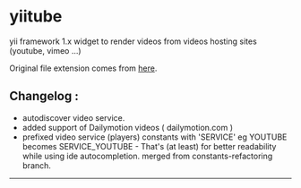 # yiitube

yii framework 1.x widget to render videos from videos hosting sites (youtube, vimeo ...)

Original file extension comes from [here](http://www.yiiframework.com/extension/yiitube).

## Changelog :

- autodiscover video service.
- added support of Dailymotion videos ( dailymotion.com )
- prefixed video service (players) constants with 'SERVICE' eg YOUTUBE becomes SERVICE_YOUTUBE - That's (at least) for better readability while using ide autocompletion. merged from constants-refactoring branch.


---


